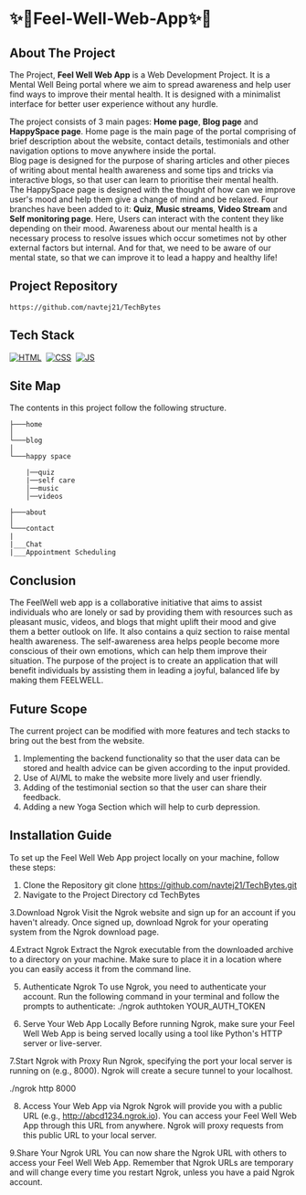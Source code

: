 
# ✨🌸Feel-Well-Web-App✨🌸

## About The Project

The Project, <strong>Feel Well Web App</strong> is a Web Development Project. It is a Mental Well Being portal where we aim to spread awareness and help user find ways to improve their mental health. It is designed with a minimalist interface for better user experience without any hurdle. 

The project consists of 3 main pages: <strong>Home page</strong>, <strong>Blog page</strong> and <strong>HappySpace page</strong>. Home page is the main page of the portal comprising of brief description about the website, contact details, testimonials and other navigation options to move anywhere inside the portal. 
<br>Blog page is designed for the purpose of sharing articles and other pieces of writing about mental health awareness and some tips and tricks via interactive blogs, so that user can learn to prioritise their mental health.
<br>The HappySpace page is designed with the thought of how can we improve user's mood and help them give a change of mind and be relaxed. Four branches have been added to it: <strong>Quiz</strong>, <strong>Music streams</strong>, <strong>Video Stream</strong> and <strong>Self monitoring page</strong>. Here, Users can interact with the content they like depending on their mood. Awareness about our mental health is a necessary process to resolve issues which occur sometimes not by other external factors but internal. And for that, we need to be aware of our mental state, so that we can improve it to lead a happy and healthy life!



## Project Repository 

```
https://github.com/navtej21/TechBytes
```

## Tech Stack
[![HTML](https://img.shields.io/badge/html5%20-%23E34F26.svg?&style=for-the-badge&logo=html5&logoColor=white)](https://github.com/manankohlii/spacex-launch-data/search?l=html)&nbsp;
[![CSS](https://img.shields.io/badge/css3%20-%231572B6.svg?&style=for-the-badge&logo=css3&logoColor=white)](https://github.com/manankohlii/spacex-launch-data/search?l=css)&nbsp;
[![JS](https://img.shields.io/badge/javascript%20-%23323330.svg?&style=for-the-badge&logo=javascript&logoColor=%23F7DF1E)](https://github.com/manankohlii/spacex-launch-data/search?l=javascript)

## Site Map
The contents in this project follow the following structure.

```
├───home
│
└───blog
│
└───happy space

    |──quiz
    |──self care
    │──music
    │──videos

├───about
│
└───contact
|
|___Chat
|___Appointment Scheduling
```



## Conclusion
The FeelWell web app is a collaborative initiative that aims to assist individuals who are lonely or sad by providing them with resources such as pleasant music, videos, and blogs that might uplift their mood and give them a better outlook on life. It also contains a quiz section to raise mental health awareness. The self-awareness area helps people become more conscious of their own emotions, which can help them improve their situation. The purpose of the project is to create an application that will benefit individuals by assisting them in leading a joyful, balanced life by making them FEELWELL.



## Future Scope 
The current project can be modified with more features and tech stacks to bring out the best from the website. 
1. Implementing the backend functionality so that the user data can be stored and health advice can be given according to the input provided. 
2. Use of AI/ML to make the website more lively and user friendly.
3. Adding of the testimonial section so that the user can share their feedback.
4. Adding a new Yoga Section which will help to curb depression.

## Installation Guide
To set up the Feel Well Web App project locally on your machine, follow these steps:
1. Clone the Repository
   git clone https://github.com/navtej21/TechBytes.git
2. Navigate to the Project Directory
   cd TechBytes

3.Download Ngrok
Visit the Ngrok website and sign up for an account if you haven't already. Once signed up, download Ngrok for your operating system from the Ngrok download page.

4.Extract Ngrok
Extract the Ngrok executable from the downloaded archive to a directory on your machine. Make sure to place it in a location where you can easily access it from the command line.

5. Authenticate Ngrok
To use Ngrok, you need to authenticate your account. Run the following command in your terminal and follow the prompts to authenticate:
./ngrok authtoken YOUR_AUTH_TOKEN

6. Serve Your Web App Locally
Before running Ngrok, make sure your Feel Well Web App is being served locally using a tool like Python's HTTP server or live-server.

7.Start Ngrok with Proxy
Run Ngrok, specifying the port your local server is running on (e.g., 8000). Ngrok will create a secure tunnel to your localhost.

./ngrok http 8000

8. Access Your Web App via Ngrok
Ngrok will provide you with a public URL (e.g., http://abcd1234.ngrok.io). You can access your Feel Well Web App through this URL from anywhere. Ngrok will proxy requests from this public URL to your local server.

9.Share Your Ngrok URL
You can now share the Ngrok URL with others to access your Feel Well Web App. Remember that Ngrok URLs are temporary and will change every time you restart Ngrok, unless you have a paid Ngrok account.







